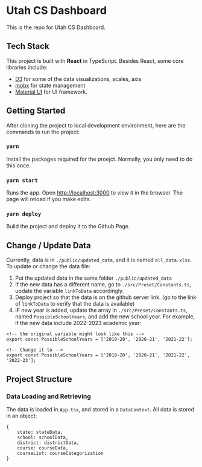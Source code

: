 # Utah CS Dashboard

This is the repo for Utah CS Dashboard.

## Tech Stack

This project is built with <b>React</b> in TypeScript. Besides React, some core libraries include:

- [D3](https://github.com/d3/d3) for some of the data visualizations, scales, axis
- [mobx](https://mobx.js.org/README.html) for state management
- [Material UI](https://mui.com/material-ui/getting-started/overview/) for UI framework.


## Getting Started

After cloning the project to local development environment, here are the commands to run the project:

### `yarn`

Install the packages required for the proejct. Normally, you only need to do this once.

### `yarn start`

Runs the app. Open [http://localhost:3000](http://localhost:3000) to view it in the browser. The page will reload if you make edits.

### `yarn deploy`

Build the project and deploy it to the Github Page.

## Change / Update Data

Currently, data is in `./public/updated_data`, and it is named `all_data.xlsx`. To update or change the data file:

1. Put the updated data in the same folder `./public/updated_data`
2. If the new data has a different name, go to `./src/Preset/Constants.ts`, update the variable `linkToData` accordingly.
3. Deploy project so that the data is on the github server link. (go to the link of `linkToData` to verify that the data is available)
4. IF new year is added, update the array in `./src/Preset/Constants.ts`, named `PossibleSchoolYears`, and add the new school year. For example, if the new data include 2022-2023 academic year:
```tsx
<!-- the original variable might look like this -->
export const PossibleSchoolYears = ['2019-20', '2020-21', '2021-22'];

<!-- Change it to -->
export const PossibleSchoolYears = ['2019-20', '2020-21', '2021-22', '2022-23'];
```
## Project Structure

### Data Loading and Retrieving

The data is loaded in `App.tsx`, and stored in a `DataContext`. All data is stored in an object:
```
{
    state: stateData,
    school: schoolData,
    district: districtData,
    course: courseData,
    courseList: courseCategorization
}
```
